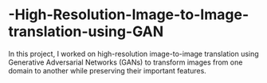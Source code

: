 # -High-Resolution-Image-to-Image-translation-using-GAN
In this project, I worked on high-resolution image-to-image translation using Generative Adversarial Networks (GANs) to transform images from one domain to another while preserving their important features. 
